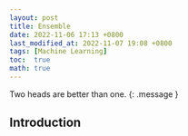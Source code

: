```yaml
---
layout: post
title: Ensemble
date: 2022-11-06 17:13 +0800
last_modified_at: 2022-11-07 19:08 +0800
tags: [Machine Learning]
toc:  true
math: true
---
```


Two heads are better than one.
{: .message }

## Introduction



